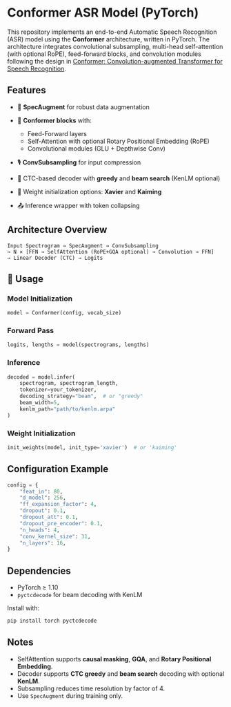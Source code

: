 # Conformer ASR Model (PyTorch)

This repository implements an end-to-end Automatic Speech Recognition (ASR) model using the **Conformer** architecture, written in PyTorch. The architecture integrates convolutional subsampling, multi-head self-attention (with optional RoPE), feed-forward blocks, and convolution modules following the design in [Conformer: Convolution-augmented Transformer for Speech Recognition](https://arxiv.org/abs/2005.08100).

## Features

* 🔁 **SpecAugment** for robust data augmentation
* 🧠 **Conformer blocks** with:

  * Feed-Forward layers
  * Self-Attention with optional Rotary Positional Embedding (RoPE)
  * Convolutional modules (GLU + Depthwise Conv)
* 🎙️ **ConvSubsampling** for input compression
* 🧾 CTC-based decoder with **greedy** and **beam search** (KenLM optional)
* 🧪 Weight initialization options: **Xavier** and **Kaiming**
* 📤 Inference wrapper with token collapsing

## Architecture Overview

```
Input Spectrogram → SpecAugment → ConvSubsampling
→ N × [FFN → SelfAttention (RoPE+GQA optional) → Convolution → FFN]
→ Linear Decoder (CTC) → Logits
```

## 🚀 Usage

### Model Initialization

```python
model = Conformer(config, vocab_size)
```

### Forward Pass

```python
logits, lengths = model(spectrograms, lengths)
```

### Inference

```python
decoded = model.infer(
    spectrogram, spectrogram_length,
    tokenizer=your_tokenizer,
    decoding_strategy="beam",  # or "greedy"
    beam_width=5,
    kenlm_path="path/to/kenlm.arpa"
)
```

### Weight Initialization

```python
init_weights(model, init_type='xavier')  # or 'kaiming'
```

## Configuration Example

```python
config = {
    "feat_in": 80,
    "d_model": 256,
    "ff_expansion_factor": 4,
    "dropout": 0.1,
    "dropout_att": 0.1,
    "dropout_pre_encoder": 0.1,
    "n_heads": 4,
    "conv_kernel_size": 31,
    "n_layers": 16,
}
```

## Dependencies

* PyTorch ≥ 1.10
* `pyctcdecode` for beam decoding with KenLM

Install with:

```bash
pip install torch pyctcdecode
```

## Notes

* SelfAttention supports **causal masking**, **GQA**, and **Rotary Positional Embedding**.
* Decoder supports **CTC greedy** and **beam search** decoding with optional **KenLM**.
* Subsampling reduces time resolution by factor of 4.
* Use `SpecAugment` during training only.


